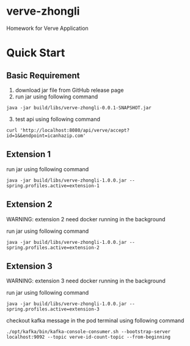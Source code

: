 # verve-zhongli
Homework for Verve Application

# Quick Start
## Basic Requirement
1. download jar file from GitHub release page
2. run jar using following command 
```shell
java -jar build/libs/verve-zhongli-0.0.1-SNAPSHOT.jar
```
3. test api using following command
```shell
curl 'http://localhost:8080/api/verve/accept?id=1&&endpoint=icanhazip.com'
```

## Extension 1
run jar using following command
```shell
java -jar build/libs/verve-zhongli-1.0.0.jar --spring.profiles.active=extension-1
```

## Extension 2
WARNING: extension 2 need docker running in the background

run jar using following command
```shell
java -jar build/libs/verve-zhongli-1.0.0.jar --spring.profiles.active=extension-2
```

## Extension 3
WARNING: extension 3 need docker running in the background
 
run jar using following command
```shell
java -jar build/libs/verve-zhongli-1.0.0.jar --spring.profiles.active=extension-3
```

checkout kafka message in the pod terminal using following command
```shell
./opt/kafka/bin/kafka-console-consumer.sh --bootstrap-server localhost:9092 --topic verve-id-count-topic --from-beginning
```